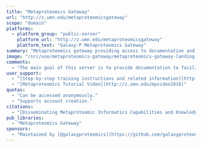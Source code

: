 ```yaml
---
title: "Metaproteomics Gateway"
url: "http://z.umn.edu/metaproteomicsgateway"
scope: "domain"
platforms:
  - platform_group: "public-server"
    platform_url: "http://z.umn.edu/metaproteomicsgateway"
    platform_text: "Galaxy-P Metaproteomics Gateway"
summary: "Metaproteomics gateway providing access to documentation and other instructional materials, and an opportunity for hands-on training using example datasets and optimized metaproteomics workflows"
image: "/src/use/metaproteomics-gateway/metaproteomics-gateway-landing-400.png"
comments:
  - "The main goal of this server is to provide documentation to facilitate training and mastery of these software and workflows."
user_support:
  - "[Step-by-step training instructions and related information](http://z.umn.edu/supps1)"
  - "[Metaproteomics Tutorial Video](http://z.umn.edu/mpvideo2018)"
quotas:
  - "Can be accessed anonymously."
  - "Supports account creation."
citations:
  - "[Disseminating Metaproteomic Informatics Capabilities and Knowledge Using the Galaxy-P Framework](https://doi.org/10.3390/proteomes6010007), Clemens Blank, Caleb Easterly, [Bjoern Gruening](/src/people/bjoern-gruening/index.md), James Johnson, Carolin A. Kolmeder, Praveen Kumar, Damon May, Subina Mehta, Bart Mesuere, Zachary Brown, Joshua E. Elias, W. Judson Hervey, Thomas McGowan, Thilo Muth, Brook L. Nunn, Joel Rudney, Alessandro Tanca, Timothy J. Griffin and Pratik D. Jagtap. *Proteomes* 2018, 6(1), 7; doi:10.3390/proteomes6010007"
pub_libraries:
  - "Metaproteomics Gateway"
sponsors:
  - "Maintained by [@galaxyproteomics](https://github.com/galaxyproteomics)"
---
```

